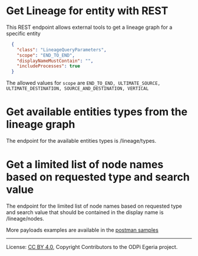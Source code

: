 <!-- SPDX-License-Identifier: CC-BY-4.0 -->
<!-- Copyright Contributors to the ODPi Egeria project. -->


# Get Lineage for entity with REST

This REST endpoint allows external tools to get a lineage graph for a specific entity

 ```json
   {
     "class": "LineageQueryParameters",
     "scope": "END_TO_END",
     "displayNameMustContain": "",
     "includeProcesses": true
   }
 ```

The allowed values for `scope` are `END_TO_END, ULTIMATE_SOURCE, ULTIMATE_DESTINATION, SOURCE_AND_DESTINATION, VERTICAL`

# Get available entities types from the lineage graph

The endpoint for the available entities types is /lineage/types.

# Get a limited list of node names based on requested type and search value 

The endpoint for the limited list of node names based on requested type and search value that should be contained in the display name
is /lineage/nodes.

More payloads examples are available in the [postman samples](../../../docs/samples/OLS.postman_collection.json)

----
License: [CC BY 4.0](https://creativecommons.org/licenses/by/4.0/),
Copyright Contributors to the ODPi Egeria project.